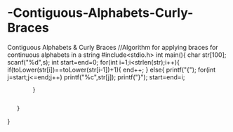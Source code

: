 # -Contiguous-Alphabets-Curly-Braces
 Contiguous Alphabets &amp; Curly Braces
 //Algorithm for applying braces for continuous alphabets in a string
 #include<stdio.h>
 int main(){
     char str[100];
     scanf("%d",s);
     int start=end=0;
       for(int i=1;i<strlen(str);i++){
            if(toLower(str[i])==toLower(str[i-1])+1){
              end++;
            }
            else{
               printf("{");
               for(int j=start;j<=end;j++)
                  printf("%c",str[j]);
               printf("}");
               start=end=i;
            
            }
       
       
       }
 
 
 
 }

